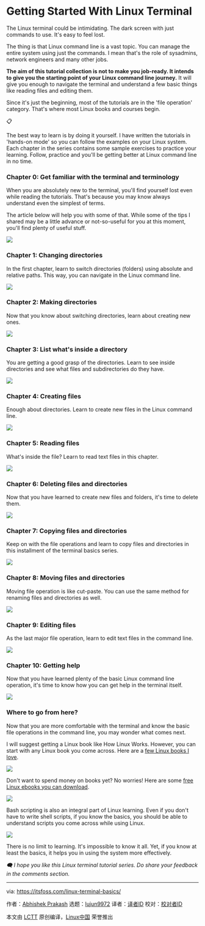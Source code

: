 [#]: subject: "Getting Started With Linux Terminal"
[#]: via: "https://itsfoss.com/linux-terminal-basics/"
[#]: author: "Abhishek Prakash https://itsfoss.com/author/abhishek/"
[#]: collector: "lujun9972"
[#]: translator: "geekpi"
[#]: reviewer: " "
[#]: publisher: " "
[#]: url: " "

Getting Started With Linux Terminal
======

The Linux terminal could be intimidating. The dark screen with just commands to use. It's easy to feel lost.

The thing is that Linux command line is a vast topic. You can manage the entire system using just the commands. I mean that's the role of sysadmins, network engineers and many other jobs.

**The aim of this tutorial collection is not to make you job-ready. It intends to give you the starting point of your Linux command line journey.** It will give you enough to navigate the terminal and understand a few basic things like reading files and editing them.

Since it's just the beginning, most of the tutorials are in the 'file operation' category. That's where most Linux books and courses begin.

📋

The best way to learn is by doing it yourself. I have written the tutorials in 'hands-on mode' so you can follow the examples on your Linux system. Each chapter in the series contains some sample exercises to practice your learning. Follow, practice and you'll be getting better at Linux command line in no time.

### Chapter 0: Get familiar with the terminal and terminology

When you are absolutely new to the terminal, you'll find yourself lost even while reading the tutorials. That's because you may know always understand even the simplest of terms.

The article below will help you with some of that. While some of the tips I shared may be a little advance or not-so-useful for you at this moment, you'll find plenty of useful stuff.

![][1]

### Chapter 1: Changing directories

In the first chapter, learn to switch directories (folders) using absolute and relative paths. This way, you can navigate in the Linux command line.

![][1]

### Chapter 2: Making directories

Now that you know about switching directories, learn about creating new ones.

![][1]

### Chapter 3: List what's inside a directory

You are getting a good grasp of the directories. Learn to see inside directories and see what files and subdirectories do they have.

![][1]

### Chapter 4: Creating files

Enough about directories. Learn to create new files in the Linux command line.

![][1]

### Chapter 5: Reading files

What's inside the file? Learn to read text files in this chapter.

![][1]

### Chapter 6: Deleting files and directories

Now that you have learned to create new files and folders, it's time to delete them.

![][1]

### Chapter 7: Copying files and directories

Keep on with the file operations and learn to copy files and directories in this installment of the terminal basics series.

![][1]

### Chapter 8: Moving files and directories

Moving file operation is like cut-paste. You can use the same method for renaming files and directories as well.

![][1]

### Chapter 9: Editing files

As the last major file operation, learn to edit text files in the command line.

![][1]

### Chapter 10: Getting help

Now that you have learned plenty of the basic Linux command line operation, it's time to know how you can get help in the terminal itself.

![][1]

### Where to go from here?

Now that you are more comfortable with the terminal and know the basic file operations in the command line, you may wonder what comes next.

I will suggest getting a Linux book like How Linux Works. However, you can start with any Linux book you come across. Here are a [few Linux books I love][2].

![][1]

Don't want to spend money on books yet? No worries! Here are some [free Linux ebooks you can download][3].

![][1]

Bash scripting is also an integral part of Linux learning. Even if you don't have to write shell scripts, if you know the basics, you should be able to understand scripts you come across while using Linux.

![][1]

There is no limit to learning. It's impossible to know it all. Yet, if you know at least the basics, it helps you in using the system more effectively.

_🗨 I hope you like this Linux terminal tutorial series. Do share your feedback in the comments section._

--------------------------------------------------------------------------------

via: https://itsfoss.com/linux-terminal-basics/

作者：[Abhishek Prakash][a]
选题：[lujun9972][b]
译者：[译者ID](https://github.com/译者ID)
校对：[校对者ID](https://github.com/校对者ID)

本文由 [LCTT](https://github.com/LCTT/TranslateProject) 原创编译，[Linux中国](https://linux.cn/) 荣誉推出

[a]: https://itsfoss.com/author/abhishek/
[b]: https://github.com/lujun9972
[1]: https://itsfoss.com/content/images/size/w256h256/2022/12/android-chrome-192x192.png
[2]: https://itsfoss.com/best-linux-books/
[3]: https://itsfoss.com/learn-linux-for-free/
